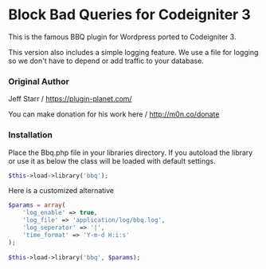 # Block Bad Queries for Codeigniter 3

This is the famous BBQ plugin for Wordpress ported to Codeigniter 3.

This version also includes a simple logging feature. We use a file for logging so we don't have to depend or add traffic to your database.

### Original Author
Jeff Starr /
https://plugin-planet.com/

You can make donation for his work here / http://m0n.co/donate


### Installation

Place the Bbq.php file in your libraries directory.
If you autoload the library or use it as below the class will be loaded with default settings.
```php
$this->load->library('bbq');
```
Here is a customized alternative

```php
$params = array(
    'log_enable' => true,
    'log_file' => 'application/log/bbq.log',
    'log_seperator' => '|',
    'time_format' => 'Y-m-d H:i:s'        
);
    
$this->load->library('bbq', $params);
```